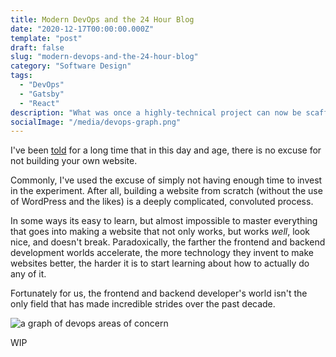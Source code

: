 ```yaml
---
title: Modern DevOps and the 24 Hour Blog
date: "2020-12-17T00:00:00.000Z"
template: "post"
draft: false
slug: "modern-devops-and-the-24-hour-blog"
category: "Software Design"
tags:
  - "DevOps"
  - "Gatsby"
  - "React"
description: "What was once a highly-technical project can now be scaffolded in a mere 24 hours with no prior knowledge or research. I will describe my experience building this blog in under a day with Gatsby."
socialImage: "/media/devops-graph.png"
---
```

 
I've been [told](https://www.youtube.com/watch?v=8uW3TNDIcAs) for a long time that in this day and age, there is no excuse for not building your own website.

Commonly, I've used the excuse of simply not having enough time to invest in the experiment. After all, building a website from scratch (without the use of WordPress and the likes) is a deeply complicated, convoluted process.

In some ways its easy to learn, but almost impossible to master everything that goes into making a website that not only works, but works *well*, look nice, and doesn't break. Paradoxically, the farther the frontend and backend development worlds accelerate, the more technology they invent to make websites better, the harder it is to start learning about how to actually do any of it.

Fortunately for us, the frontend and backend developer's world isn't the only field that has made incredible strides over the past decade.

![a graph of devops areas of concern](/media/devops-graph.png)

WIP